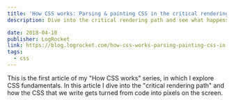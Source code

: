 ```yaml
---
title: 'How CSS works: Parsing & painting CSS in the critical rendering path'
description: Dive into the critical rendering path and see what happens to the CSS that we write.

date: 2018-04-10
publisher: LogRocket
link: https://blog.logrocket.com/how-css-works-parsing-painting-css-in-the-critical-rendering-path-b3ee290762d3/
tags:
  - css
---
```


This is the first article of my "How CSS works" series, in which I explore CSS fundamentals. In this article I dive into the "critical rendering path" and how the CSS that we write gets turned from code into pixels on the screen.
